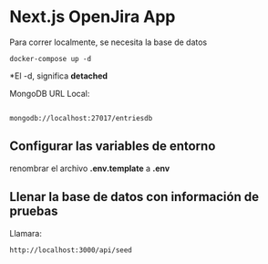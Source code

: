 # Next.js OpenJira App

Para correr localmente, se necesita la base de datos

```
docker-compose up -d
```

\*El -d, significa **detached**

MongoDB URL Local:

```

mongodb://localhost:27017/entriesdb
```

## Configurar las variables de entorno

renombrar el archivo **.env.template** a **.env**

## Llenar la base de datos con información de pruebas

Llamara:

```
http://localhost:3000/api/seed
```
